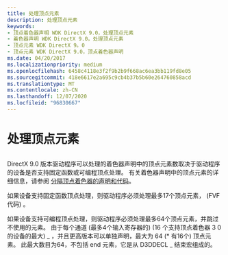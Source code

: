 ```yaml
---
title: 处理顶点元素
description: 处理顶点元素
keywords:
- 顶点着色器声明 WDK DirectX 9.0，处理顶点元素
- 着色器声明 WDK DirectX 9.0，处理顶点元素
- 顶点元素 WDK DirectX 9。0
- 顶点元素 WDK DirectX 9.0，顶点着色器声明
ms.date: 04/20/2017
ms.localizationpriority: medium
ms.openlocfilehash: 6458c4118e3f2f9b2b9f668ac6ea3bb119fd8e05
ms.sourcegitcommit: 418e6617e2a695c9cb4b37b5b60e264760858acd
ms.translationtype: MT
ms.contentlocale: zh-CN
ms.lasthandoff: 12/07/2020
ms.locfileid: "96830667"
---
```

# <a name="handling-vertex-elements"></a>处理顶点元素


## <span id="ddk_handling_vertex_elements_gg"></span><span id="DDK_HANDLING_VERTEX_ELEMENTS_GG"></span>


DirectX 9.0 版本驱动程序可以处理的着色器声明中的顶点元素数取决于驱动程序的设备是否支持固定函数或可编程顶点处理。 有关着色器声明中的顶点元素的详细信息，请参阅 [分隔顶点着色器的声明和代码](separating-declarations-and-code-for-vertex-shaders.md)。

如果设备支持固定函数顶点处理，则驱动程序必须处理最多17个顶点元素， (FVF 代码) 。

如果设备支持可编程顶点处理，则驱动程序必须处理最多64个顶点元素，并跳过不使用的元素。 由于每个通道 (最多4个输入寄存器的)  (16 个支持顶点着色器 3 0 的设备的最大) \_ ，并且更高版本可以单独声明，最大为 64 (\* 有16个) 顶点元素。 此最大数目为64，不包括 end 元素，它是从 D3DDECL \_ 结束宏组成的。

 

 





